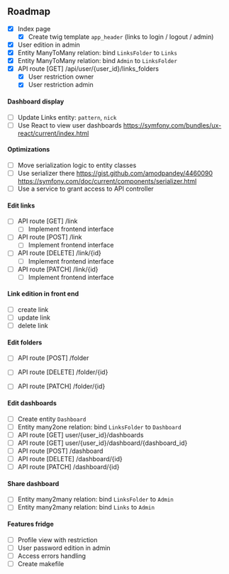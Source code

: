 ## Roadmap

- [x] Index page
  - [x] Create twig template `app_header` (links to login / logout / admin)
- [x] User edition in admin
- [x] Entity ManyToMany relation: bind `LinksFolder` to `Links`
- [x] Entity ManyToMany relation: bind `Admin` to `LinksFolder`
- [x] API route [GET] /api/user/{user_id}/links_folders
  - [x] User restriction owner
  - [x] User restriction admin

#### Dashboard display

- [ ] Update Links entity: `pattern`, `nick`
- [ ] Use React to view user dashboards
https://symfony.com/bundles/ux-react/current/index.html

#### Optimizations

- [ ] Move serialization logic to entity classes
- [ ] Use serializer there
https://gist.github.com/amodpandey/4460090
https://symfony.com/doc/current/components/serializer.html
- [ ] Use a service to grant access to API controller

#### Edit links

- [ ] API route [GET] /link
  - [ ] Implement frontend interface
- [ ] API route [POST] /link
  - [ ] Implement frontend interface
- [ ] API route [DELETE] /link/{id}
  - [ ] Implement frontend interface
- [ ] API route [PATCH] /link/{id}
  - [ ] Implement frontend interface

#### Link edition in front end
 
- [ ] create link
- [ ] update link
- [ ] delete link

#### Edit folders

- [ ] API route [POST] /folder
- [ ] API route [DELETE] /folder/{id}
- [ ] API route [PATCH] /folder/{id}


#### Edit dashboards

- [ ] Create entity `Dashboard`
- [ ] Entity many2one relation: bind `LinksFolder` to `Dashboard`
- [ ] API route [GET] user/{user_id}/dashboards
- [ ] API route [GET] user/{user_id}/dashboard/{dashboard_id}
- [ ] API route [POST] /dashboard
- [ ] API route [DELETE] /dashboard/{id}
- [ ] API route [PATCH] /dashboard/{id}

#### Share dashboard

- [ ] Entity many2many relation: bind `LinksFolder` to `Admin`
- [ ] Entity many2many relation: bind `Links` to `Admin`

#### Features fridge

- [ ] Profile view with restriction
- [ ] User password edition in admin
- [ ] Access errors handling
- [ ] Create makefile
